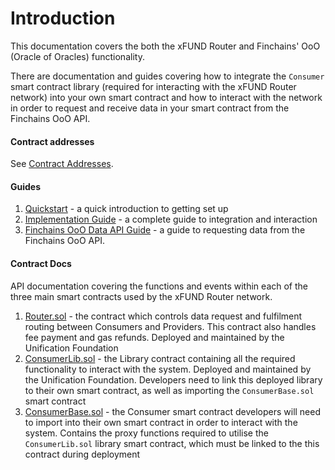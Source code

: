 # Introduction

This documentation covers the both the xFUND Router and Finchains' OoO (Oracle of Oracles) 
functionality.

There are documentation and guides covering how to integrate the `Consumer` smart contract 
library (required for interacting with the xFUND Router network) into your own smart 
contract and how to interact with the network in order to request and receive data 
in your smart contract from the Finchains OoO API.

#### Contract addresses

See [Contract Addresses](./contracts.md).

#### Guides

1. [Quickstart](./guide/quickstart.md) - a quick introduction to getting set up
2. [Implementation Guide](./guide/index.md) - a complete guide to integration and interaction
3. [Finchains OoO Data API Guide](./guide/ooo_api.md) - a guide to requesting data from the Finchains
   OoO API.

#### Contract Docs

API documentation covering the functions and events within each of the three main
smart contracts used by the xFUND Router network.

1. [Router.sol](./api/Router.md) - the contract which controls data request and fulfilment
   routing between Consumers and Providers. This contract also handles fee payment and gas
   refunds. Deployed and maintained by the Unification Foundation
2. [ConsumerLib.sol](./api/lib/ConsumerLib.md) - the Library contract containing all the required
   functionality to interact with the system. Deployed and maintained by the Unification Foundation.
   Developers need to link this deployed library to their own smart contract, as well as
   importing the `ConsumerBase.sol` smart contract
3. [ConsumerBase.sol](./api/lib/ConsumerBase.md) - the Consumer smart contract developers will need
   to import into their own smart contract in order to interact with the system. Contains the
   proxy functions required to utilise the `ConsumerLib.sol` library smart contract, which 
   must be linked to the this contract during deployment
